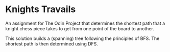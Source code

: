 # Knights Travails

An assignment for The Odin Project that determines the shortest path that a knight chess piece takes to get from one point of the board to another.

This solution builds a (spanning) tree following the principles of BFS.
The shortest path is then determined using DFS.

